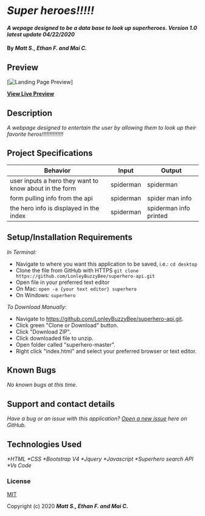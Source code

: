 # _Super heroes!!!!!_

#### _A wepage designed to be a data base to look up superheroes. Version 1.0 latest update 04/22/2020_

#### By _**Matt S., Ethan F. and Mai C.**_


## Preview

[![Landing Page Preview](url-for-img)]

**[View Live Preview](https://kwicz.github.io/{this-repo}/)**

## Description

_A webpage designed to entertain the user by allowing them to look up their favorite heros!!!!!!!!!!!!!!_

## Project Specifications

| Behavior | Input | Output |
|---|---|---|
| user inputs a hero they want to know about in the form  |  spiderman | spiderman  |
| form pulling info from the api  | spiderman  | spider man info  |
|  the hero info is displayed in the index | spiderman  | spiderman info printed  |





## Setup/Installation Requirements

_In Terminal:_

* Navigate to where you want this application to be saved, i.e.:
```cd desktop```
* Clone the file from GitHub with HTTPS
```git clone https://github.com/LonleyBuzzyBee/superhero-api.git```
* Open file in your preferred text editor
* On Mac: ```open -a {your text editor} superhero```
* On Windows: ```superhero```

_To Download Manually:_

* Navigate to https://github.com/LonleyBuzzyBee/superhero-api.git.
* Click green "Clone or Download" button.
* Click "Download ZIP".
* Click downloaded file to unzip.
* Open folder called "superhero-master".
* Right click "index.html" and select your preferred browser or text editor.

## Known Bugs

_No known bugs at this time._

## Support and contact details

_Have a bug or an issue with this application? [Open a new issue](https://github.com/LonleyBuzzyBee/superhero-api/issues) here on GitHub._

## Technologies Used

_*HTML_
_*CSS_
_*Bootstrap V4_
_*Jquery_
_*Javascript_
_*Superhero search API_
_*Vs Code_

### License

[MIT](https://choosealicense.com/licenses/mit/)

Copyright (c) 2020 **_Matt S., Ethan F. and Mai C._**